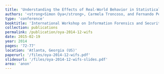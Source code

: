 ```yaml
---
title: 'Understanding the Effects of Real-World Behavior in Statistical Disclosure Attacks'
authors: '<strong>Simon Oya</strong>, Carmela Troncoso, and Fernando Pérez-González'
type: 'conference'
booktitle: 'International Workshop on Information Forensics and Security (WIFS)'
collection: publications
permalink: /publication/oya-2014-12-wifs
date: 2015-02-19
year: 2014
pages: '72-77'
location: 'Atlanta, Georgia (US)'
paperurl: '/files/oya-2014-12-wifs.pdf'
slidesurl: '/files/oya-2014-12-wifs-slides.pdf'
area: 'anon'
---
```

